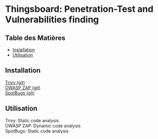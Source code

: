 # Thingsboard: Penetration-Test and Vulnerabilities finding

## Table des Matières
- [Installation](#installation)
- [Utilisation](#utilisation)


## Installation

[Trivy (git)](https://github.com/aquasecurity/trivy)
<br>
[OWASP ZAP (git)](https://github.com/zaproxy/zaproxy)
<br>
[SpotBugs (git)](https://github.com/spotbugs/spotbugs)

## Utilisation

Trivy: Static code analysis<br>
OWASP ZAP: Dynamic code analysis<br>
SpotBugs: Static code analysis<br>


